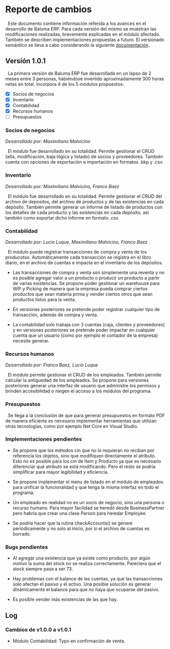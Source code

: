 # Reporte de cambios

&nbsp; Este documento contiene información referida a los avances en el desarrollo de Baluma ERP. Para cada versión del mismo se muestran las modificaciones realizadas, brevemente explicadas en el módulo afectado. También se describen implementaciones propuestas a futuro. El versionado semántico se lleva a cabo considerando la siguiente [documentación](https://semver.org).

## Versión 1.0.1

&nbsp; La primera versión de Baluma ERP fue desarrollada en un lapso de 2 meses entre 3 personas, habiéndose invertido aproximadamente 300 horas netas en total. Incorpora 4 de los 5 módulos propuestos:

- [x] Socios de negocios
- [x] Inventario
- [x] Contabilidad
- [x] Recursos humanos
- [ ] Presupuestos

### Socios de negocios

_Desarrollado por: Maximiliano Malvicino_

&nbsp; El módulo fue desarrollado en su totalidad. Permite gestionar el CRUD (alta, modificación, baja lógica y listado) de socios y proveedores. También cuenta con opciones de exportación e importación en formatos .bkp y .csv.

### Inventario

_Desarrollado por: Maximiliano Malvicino, Franco Baez_

&nbsp; El módulo fue desarrollado en su totalidad. Permite gestionar el CRUD del archivo de depositos, del archivo de productos y de las existencias en cada depósito. También permite generar un informe de listado de productos con los detalles de cada producto y las existencias en cada depósito, así también como exportar dicho informe en formato .csv.

### Contabilidad

_Desarrollado por: Lucio Luque, Maximiliano Malvicino, Franco Baez_

&nbsp; El módulo puede registrar transacciones de compra y venta de los producotos. Automáticamente cada transacción se registra en el libro diario, en el archivo de cuentas e impacta en el inventario de los depósitos.

- Las transacciones de compra y venta son simplemente una reventa y no es posible agregar valor a un producto o producir un producto a partir de varias existencias. Se propone poder gestionar un warehouse para WIP y Picking de manera que la empresa pueda comprar ciertos productos que sean materia prima y vender ciertos otros que sean productos listos para la venta.

- En versiones posteriores se pretende poder registrar cualquier tipo de transacción, además de compra y venta.

- La contabilidad solo trabaja con 3 cuentas (caja, clientes y proveedores) y en versiones posteriores se pretende poder impactar en cualquier cuenta que un usuario (como por ejemplo el contador de la empresa) necesite generar.

### Recursos humanos

_Desarrollado por: Franco Baez, Lucio Luque_

&nbsp; El módulo permite gestionar el CRUD de los empleados. También permite calcular la antiguedad de los empleados. Se propone para versiones posteriores generar una interfaz de usuario que administre los permisos y brinden accesibilidad o niegen el acceso a los módulos del programa.

### Presupuestos

&nbsp; Se llega a la conclusión de que para generar presupuestos en formato PDF de manera eficiente es necesario implementar herramientas que utilizan otras tecnologías, como por ejemplo Net Core en Visual Studio.

### Implementaciones pendientes

- Se propone que los métodos cin que no lo requieran no reciban por referencia los objetos, sino que modifiquen directamente el atributo. Esto no es posible para los cin de Item y Producto ya que es necesario diferenciar qué atributo se está modificando. Pero el resto se podría simplificar para mayor legibilidad y eficiencia.

- Se propone implementar el menu de listado en el módulo de empleados para unificar la funcionalidad y que tenga la misma interfaz en todo el programa.

- Un empleado en realidad no es un socio de negocio, sino una persona o recurso humano. Para mayor facilidad se heredó desde BusinessPartner pero habría que crear una clase Person para heredar Employee.

- Se podría hacer que la rutina checkAccounts() se genere periódicamente y no solo al inicio, por si el archivo de cuentas es borrado.

### Bugs pendientes

- Al agregar una existencia que ya existe como producto, por algún motivo la suma del stock no se realiza correctamente. Pareciera que el stock siempre pasa a ser 73.

- Hay problemas con el balance de las cuentas, ya que las transacciones solo afectan el pasivo y el activo. Una posible solución es generar dinámicamente el balance para que no haya que ocuparse del pasivo.

- Es posible vender más existencias de las que hay.

## Log

### Cambios de v1.0.0 a v1.0.1

- Módulo Contabilidad: Typo en confirmación de venta.